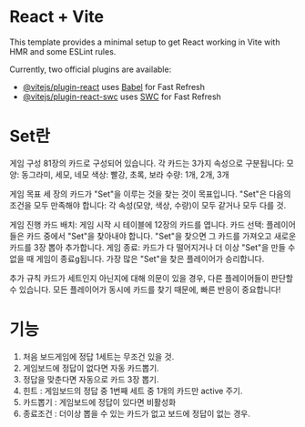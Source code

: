 # React + Vite

This template provides a minimal setup to get React working in Vite with HMR and some ESLint rules.

Currently, two official plugins are available:

- [@vitejs/plugin-react](https://github.com/vitejs/vite-plugin-react/blob/main/packages/plugin-react/README.md) uses [Babel](https://babeljs.io/) for Fast Refresh
- [@vitejs/plugin-react-swc](https://github.com/vitejs/vite-plugin-react-swc) uses [SWC](https://swc.rs/) for Fast Refresh

# Set란
게임 구성
81장의 카드로 구성되어 있습니다.
각 카드는 3가지 속성으로 구분됩니다:
모양: 동그라미, 세모, 네모
색상: 빨강, 초록, 보라
수량: 1개, 2개, 3개

게임 목표
세 장의 카드가 "Set"을 이루는 것을 찾는 것이 목표입니다. "Set"은 다음의 조건을 모두 만족해야 합니다:
각 속성(모양, 색상, 수량)이 모두 같거나 모두 다를 것.

게임 진행
카드 배치: 게임 시작 시 테이블에 12장의 카드를 엽니다.
카드 선택: 플레이어들은 카드 중에서 "Set"을 찾아내야 합니다. "Set"을 찾으면 그 카드를 가져오고 새로운 카드를 3장 뽑아 추가합니다.
게임 종료: 카드가 다 떨어지거나 더 이상 "Set"을 만들 수 없을 때 게임이 종료g됩니다. 가장 많은 "Set"을 찾은 플레이어가 승리합니다.

추가 규칙
카드가 세트인지 아닌지에 대해 의문이 있을 경우, 다른 플레이어들이 판단할 수 있습니다.
모든 플레이어가 동시에 카드를 찾기 때문에, 빠른 반응이 중요합니다!

# 기능
1. 처음 보드게임에 정답 1세트는 무조건 있을 것.
2. 게임보드에 정답이 없다면 자동 카드뽑기.
3. 정답을 맞춘다면 자동으로 카드 3장 뽑기.
4. 힌트 : 게임보드의 정답 중 1번째 세트 중 1개의 카드만 active 주기.
5. 카드뽑기 : 게임보드에 정답이 있다면 비활성화
6. 종료조건 : 더이상 뽑을 수 있는 카드가 없고 보드에 정답이 없는 경우.